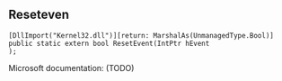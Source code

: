 ## Reseteven

```
[DllImport("Kernel32.dll")][return: MarshalAs(UnmanagedType.Bool)]
public static extern bool ResetEvent(IntPtr hEvent
);
```

Microsoft documentation: (TODO)
